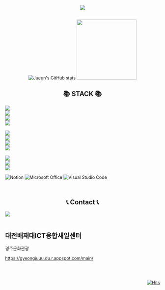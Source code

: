 <div align="center">
<!-- <img src="https://capsule-render.vercel.app/api?type=cylinder&height=100&color=0:0DBDFF,110:FFFF66&text=WELCOME!" /> -->
<img src="https://capsule-render.vercel.app/api?type=waving&height=190&color=0:0DBDFF,110:FFFF66&fontSize=70&text=WELCOME!" />
<br><br>
<!--     ambient_gradient    buefy -->
<!-- https://github.com/anuraghazra/github-readme-stats/blob/master/themes/README.md -->
        
![Jueun's GitHub stats](https://github-readme-stats.vercel.app/api?username=Janeee205&show_icons=true&theme=vue)
<img height="195"  style="margin-left:'5px'" src="https://github-readme-stats.vercel.app/api/top-langs/?username=Janeee205&layout=compact">

## 📚 STACK 📚
<div style="display:flex; flex-direction:column; align-items:flex-start;">
        <img src="https://img.shields.io/badge/html5-E34F26?style=flat-square&logo=html5&logoColor=white"> 
        <img src="https://img.shields.io/badge/css-1572B6?style=flat-square&logo=css3&logoColor=white"> 
        <img src="https://img.shields.io/badge/javascript-F7DF1E?style=flat-square&logo=javascript&logoColor=black"> 
        <img src="https://img.shields.io/badge/jquery-0769AD?style=flat-square&logo=jquery&logoColor=white"><br>
        <img src="https://img.shields.io/badge/react-61DAFB?style=flat-square&logo=react&logoColor=black"> 
        <img src="https://img.shields.io/badge/node.js-339933?style=flat-square&logo=Node.js&logoColor=white">
        <img src="https://img.shields.io/badge/express-000000?style=flat-square&logo=express&logoColor=white">
        <img src="https://img.shields.io/badge/mongoDB-47A248?style=flat-square&logo=MongoDB&logoColor=white"><br>
        <img src="https://img.shields.io/badge/figma-F24E1E?style=flat-square&logo=figma&logoColor=white">
        <img src="https://img.shields.io/badge/bootstrap-7952B3?style=flat-square&logo=bootstrap&logoColor=white">
        <img src="https://img.shields.io/badge/fontawesome-339AF0?style=flat-square&logo=fontawesome&logoColor=white">
        
![Notion](https://img.shields.io/badge/Notion-%23000000.svg?style=flat-square&logo=notion&logoColor=white)
![Microsoft Office](https://img.shields.io/badge/Microsoft_Office-D83B01?style=flat-square&logo=microsoft-office&logoColor=white)
![Visual Studio Code](https://img.shields.io/badge/Visual%20Studio%20Code-0078d7.svg?style=flat-square&logo=visual-studio-code&logoColor=white)
        
</div><br>

## 📞 Contact 📞
<div style="display:flex; flex-direction:row;">
    <a href="mailto:ga473625@gmail.com">
        <img src="https://img.shields.io/badge/Gmail-EA4335?style=for-the-badge&logo=Gmail&logoColor=white"> 
    </a>
</div><br>

</div>
    
<h2>대전배재대ICT융합새일센터</h2>

경주문화관광

https://gyeongjuuu.du.r.appspot.com/main/
<!--
**Janeee205/Janeee205** is a ✨ _special_ ✨ repository because its `README.md` (this file) appears on your GitHub profile.

Here are some ideas to get you started:

- 🔭 I’m currently working on ...
- 🌱 I’m currently learning ...
- 👯 I’m looking to collaborate on ...
- 🤔 I’m looking for help with ...
- 💬 Ask me about ...
- 📫 How to reach me: ...
- 😄 Pronouns: ...
- ⚡ Fun fact: ...
-->

<br><br>
<div align="right">
        
[![Hits](https://hits.seeyoufarm.com/api/count/incr/badge.svg?url=https%3A%2F%2Fgithub.com%2FJaneee205%2Fhit-counter&count_bg=%237E7E7E&title_bg=%232B2B2B&icon=postwoman.svg&icon_color=%238EBE72&title=hits&edge_flat=false)](https://hits.seeyoufarm.com)
</div>
